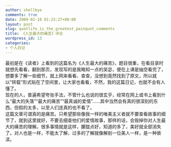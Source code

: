 ```yaml
---
author: shellbye
comments: true
date: 2009-02-18 01:23:27+00:00
layout: post
slug: quotlife_is_the_greatest_painquot_comments
title: 《人生最大的痛苦》评论
wordpress_id: 13
categories:
- 个人日记
---
```


最初是在《读者》上看到的这篇名为《人生最大的痛苦》，题目很重，在看目录时就想先看看，翻到那页，发现写的是我略知一点的吴宓，便在上课是抽空看完了，想要多了解一些细节，就上网来看看、查查，没想到竟然找到了原文，所以就以“转载”形式贴在了空间里，让大家也看看，不然，我的这篇日记，也就不会有人懂了。  
现在的人，普遍希望夸张手法，不管什么也说的很玄乎，经常在网上或书上看到什么“最大的失落”“最大的痛苦”“最真诚的爱情”......其中当然会有真的很深刻的东西，但假的太多，以至人们连真的也不看了。  
这篇文章可谓真的是痛苦。只希望那些像我一样的唯美主义者就不要查看故事的细节了，就到这里就好，不要去细查他们的爱情故事，那样的话，会毁掉你对人生最大的痛苦的理解。很多事情就是这样，朦胧点好，知道的多了，美好就全部消失了。对人也是一样，不能太了解，过多的了解就像解剖一位美人一样，是一种亵渎。
